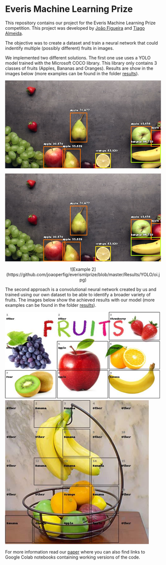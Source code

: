 # Everis Machine Learning Prize
This repository contains our project for the Everis Machine Learning Prize competition. This project was developed by [João Figueira](https://github.com/joaoperfig) and [Tiago Almeida](https://github.com/ForbiddenOne).

The objective was to create a dataset and train a neural network that could indentify multiple (possibly different) fruits in images.

We implemented two different solutions. The first one use uses a YOLO model trained with the Microsoft COCO library. This library only contains 3 classes of fruits (Apples, Bananas and Oranges). Results are show in the images below (more examples can be found in the folder [results](https://github.com/joaoperfig/everismlprize/tree/master/Results/YOLO)).

![Example 1](https://github.com/joaoperfig/everismlprize/blob/master/Results/YOLO/table.jpg)
<p align="center">
  <img src="https://github.com/joaoperfig/everismlprize/blob/master/Results/YOLO/table.jpg">
</p>
<p align="center">
  ![Example 2](https://github.com/joaoperfig/everismlprize/blob/master/Results/YOLO/oi.jpg)
</p>

The second approach is a convolutional neural network created by us and trained using our own dataset to be able to identify a broader variety of fruits. The images below show the achieved results with our model (more examples can be found in the folder [results](https://github.com/joaoperfig/everismlprize/blob/master/Results/Our%20NN)).

![Example 3](https://github.com/joaoperfig/everismlprize/blob/master/Results/Our%20NN/childrenstesting2.jpg)
![Example 4](https://github.com/joaoperfig/everismlprize/blob/master/Results/Our%20NN/oiNEW.jpg)


For more information read our [paper](https://github.com/joaoperfig/everismlprize/blob/master/Everis_Prize.pdf) where you can also find links to Google Colab notebooks containing working versions of the code.

